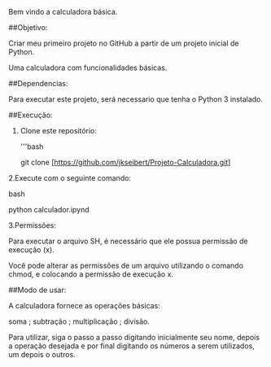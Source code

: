Bem vindo a calculadora básica. 

##Objetivo: 

Criar meu primeiro projeto no GitHub a partir de um projeto inicial de Python. 

Uma calculadora com funcionalidades básicas.

##Dependencias:

Para executar este projeto, será necessario que tenha o Python 3 instalado.

##Execução:

1. Clone este repositório:

   '''bash

   git clone [https://github.com/jkseibert/Projeto-Calculadora.git]

2.Execute com o seguinte comando:

bash

python calculador.ipynd

3.Permissões: 

Para executar o arquivo SH, é necessário que ele possua permissão de execução (x).

Você pode alterar as permissões de um arquivo utilizando o comando chmod, e colocando a permissão de execução x.


##Modo de usar:

A calculadora fornece as operações básicas:

soma ; subtração ; multiplicação ; divisão.

Para utilizar, siga o passo a passo digitando inicialmente seu nome, depois a operação desejada e por final digitando os números a serem utilizados, um depois o outros. 
